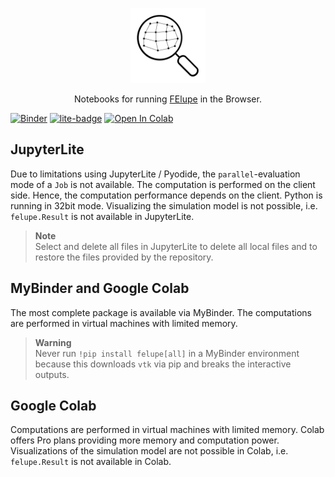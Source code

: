 <p align="center">
  <img src="https://raw.githubusercontent.com/adtzlr/felupe/main/docs/_static/logo_light.svg" height="120px"/>
  <p align="center">Notebooks for running <a href="https://github.com/adtzlr/felupe">FElupe</a> in the Browser. </p>
</p>

[![Binder](https://mybinder.org/badge_logo.svg)](https://mybinder.org/v2/gh/adtzlr/felupe-web/main?labpath=notebooks/binder/01_Getting-Started.ipynb) [![lite-badge](https://jupyterlite.rtfd.io/en/latest/_static/badge.svg)](https://adtzlr.github.io/felupe-web/lab?path=01_Getting-Started.ipynb) <a target="_blank" href="https://colab.research.google.com/github/adtzlr/felupe-web/blob/main/notebooks/colab/01_Getting-Started.ipynb"><img src="https://colab.research.google.com/assets/colab-badge.svg" alt="Open In Colab"/></a>

## JupyterLite
Due to limitations using JupyterLite / Pyodide, the `parallel`-evaluation mode of a `Job` is not available. The computation is performed on the client side. Hence, the computation performance depends on the client. Python is running in 32bit mode. Visualizing the simulation model is not possible, i.e. `felupe.Result` is not available in JupyterLite.

> **Note**  
> Select and delete all files in JupyterLite to delete all local files and to restore the files provided by the repository.

## MyBinder and Google Colab
The most complete package is available via MyBinder. The computations are performed in virtual machines with limited memory. 

> **Warning**  
> Never run `!pip install felupe[all]` in a MyBinder environment because this downloads `vtk` via pip and breaks the interactive outputs.

## Google Colab
Computations are performed in virtual machines with limited memory. Colab offers Pro plans providing more memory and computation power. Visualizations of the simulation model are not possible in Colab, i.e. `felupe.Result` is not available in Colab.


